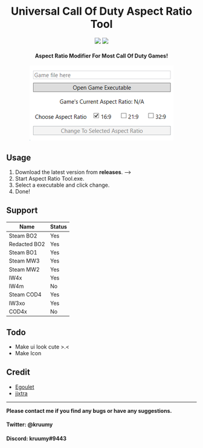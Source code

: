 <h1 align="center">
  <br>
  Universal Call Of Duty Aspect Ratio Tool
  <br>
</h1>

<div align="center">
  <a href="https://github.com/kruumy/cod-aspect-ratio-tool/releases"><img src="https://img.shields.io/github/v/release/kruumy/cod-aspect-ratio-tool?label=Latest%20version&style=flat-square"></a>
  <a href="https://paypal.me/JPauls281"><img src="https://img.shields.io/badge/Donate-Paypal-orange?style=flat-square"></a>
</div>

<h4 align="center">Aspect Ratio Modifier For Most Call Of Duty Games</a>!</h4>
<div align="center">
  <a href="https://github.com/kruumy/cod-aspect-ratio-tool/blob/main/preview.png">
    <img src="preview.png" alt="Preivew" width="auto" height="auto">
  </a>
</div>


## Usage

1. Download the latest version from **releases**. -->
2. Start Aspect Ratio Tool.exe.
3. Select a executable and click change.
4. Done!


## Support

| Name | Status |
| --- | --- |
| Steam BO2 | Yes |
| Redacted BO2 | Yes |
| Steam BO1 | Yes |
| Steam MW3 | Yes |
| Steam MW2 | Yes |
| IW4x | Yes |
| IW4m | No |
| Steam COD4 | Yes |
| IW3xo | Yes |
| COD4x | No |


## Todo

* Make ui look cute >.<
* Make Icon

## Credit
- [Egoulet](https://stackoverflow.com/questions/5132890/c-sharp-replace-bytes-in-byte)
- [jjxtra](https://github.com/jjxtra/HexAndReplace)

---

**Please contact me if you find any bugs or have any suggestions.**
#### Twitter: @kruumy
#### Discord: kruumy#9443
